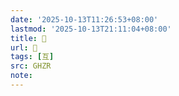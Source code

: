 ```yaml
---
date: '2025-10-13T11:26:53+08:00'
lastmod: '2025-10-13T21:11:04+08:00'
title: 󰔂
url: 󰔂
tags: [互]
src: GHZR
note:
---
```

